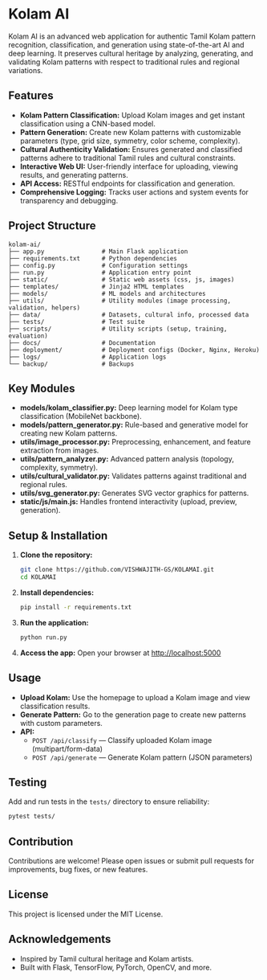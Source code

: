 # Kolam AI

Kolam AI is an advanced web application for authentic Tamil Kolam pattern recognition, classification, and generation using state-of-the-art AI and deep learning. It preserves cultural heritage by analyzing, generating, and validating Kolam patterns with respect to traditional rules and regional variations.

## Features
- **Kolam Pattern Classification:** Upload Kolam images and get instant classification using a CNN-based model.
- **Pattern Generation:** Create new Kolam patterns with customizable parameters (type, grid size, symmetry, color scheme, complexity).
- **Cultural Authenticity Validation:** Ensures generated and classified patterns adhere to traditional Tamil rules and cultural constraints.
- **Interactive Web UI:** User-friendly interface for uploading, viewing results, and generating patterns.
- **API Access:** RESTful endpoints for classification and generation.
- **Comprehensive Logging:** Tracks user actions and system events for transparency and debugging.

## Project Structure
```
kolam-ai/
├── app.py                # Main Flask application
├── requirements.txt      # Python dependencies
├── config.py             # Configuration settings
├── run.py                # Application entry point
├── static/               # Static web assets (css, js, images)
├── templates/            # Jinja2 HTML templates
├── models/               # ML models and architectures
├── utils/                # Utility modules (image processing, validation, helpers)
├── data/                 # Datasets, cultural info, processed data
├── tests/                # Test suite
├── scripts/              # Utility scripts (setup, training, evaluation)
├── docs/                 # Documentation
├── deployment/           # Deployment configs (Docker, Nginx, Heroku)
├── logs/                 # Application logs
└── backup/               # Backups
```

## Key Modules
- **models/kolam_classifier.py:** Deep learning model for Kolam type classification (MobileNet backbone).
- **models/pattern_generator.py:** Rule-based and generative model for creating new Kolam patterns.
- **utils/image_processor.py:** Preprocessing, enhancement, and feature extraction from images.
- **utils/pattern_analyzer.py:** Advanced pattern analysis (topology, complexity, symmetry).
- **utils/cultural_validator.py:** Validates patterns against traditional and regional rules.
- **utils/svg_generator.py:** Generates SVG vector graphics for patterns.
- **static/js/main.js:** Handles frontend interactivity (upload, preview, generation).

## Setup & Installation
1. **Clone the repository:**
	```sh
	git clone https://github.com/VISHWAJITH-GS/KOLAMAI.git
	cd KOLAMAI
	```
2. **Install dependencies:**
	```sh
	pip install -r requirements.txt
	```
3. **Run the application:**
	```sh
	python run.py
	```
4. **Access the app:**
	Open your browser at [http://localhost:5000](http://localhost:5000)

## Usage
- **Upload Kolam:** Use the homepage to upload a Kolam image and view classification results.
- **Generate Pattern:** Go to the generation page to create new patterns with custom parameters.
- **API:**
  - `POST /api/classify` — Classify uploaded Kolam image (multipart/form-data)
  - `POST /api/generate` — Generate Kolam pattern (JSON parameters)

## Testing
Add and run tests in the `tests/` directory to ensure reliability:
```sh
pytest tests/
```

## Contribution
Contributions are welcome! Please open issues or submit pull requests for improvements, bug fixes, or new features.

## License
This project is licensed under the MIT License.

## Acknowledgements
- Inspired by Tamil cultural heritage and Kolam artists.
- Built with Flask, TensorFlow, PyTorch, OpenCV, and more.
